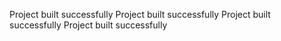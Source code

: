 Project built successfully
Project built successfully
Project built successfully
Project built successfully
